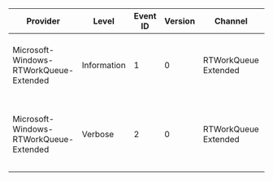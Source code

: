 Provider                                |  Level        |  Event ID  |  Version  |  Channel               |  Task                             |  Opcode  |  Keyword  |  Message
----------------------------------------|---------------|------------|-----------|------------------------|-----------------------------------|----------|-----------|-------------------------------------------------------------------------------------------
Microsoft-Windows-RTWorkQueue-Extended  |  Information  |  1         |  0        |  RTWorkQueue Extended  |  WorkQueue: Queue Extended        |          |           |  WorkQueue Queue extended: AsyncResult={AsyncResult} AsyncResultVTable={AsyncResultVTable}
Microsoft-Windows-RTWorkQueue-Extended  |  Verbose      |  2         |  0        |  RTWorkQueue Extended  |  WorkQueue: Extended LongRunning  |          |           |  WorkQueue Extended LongRunning: RefCount workQueueID={WorkQueueID} refcount={RefCount}